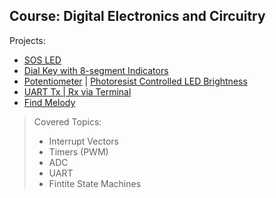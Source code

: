 ## Course: Digital Electronics and Circuitry
Projects:
* [SOS LED](https://github.com/SanjarNormuradov/ATmega8535/blob/main/Projects/001-LED_SOS/001-LED_SOS.asm)
* [Dial Key with 8-segment Indicators](https://github.com/SanjarNormuradov/ATmega8535/blob/main/Projects/002-KEY_7SEG_IND/002-KEY_7SEG_IND.asm)
* [Potentiometer](https://github.com/SanjarNormuradov/ATmega8535/blob/main/Projects/003_ADC_POTEN_SEG/003_ADC_POTEN_SEG.asm) | [Photoresist Controlled LED Brightness](https://github.com/SanjarNormuradov/ATmega8535/blob/main/Projects/003_ADC_LED_PHOTORES/003_ADC_LED_PHOTORES.asm)
* [UART Tx | Rx via Terminal](https://github.com/SanjarNormuradov/ATmega8535/blob/main/Projects/004_UART_Tx_Rx_TERMINAL/004_UART_Tx_Rx_TERMINAL.asm)
* [Find Melody](https://github.com/SanjarNormuradov/ATmega8535/blob/main/Projects/005_FIND_MELODY/005_FIND_MELODY.asm)

> Covered Topics:
> * Interrupt Vectors
> * Timers (PWM)
> * ADC
> * UART
> * Fintite State Machines
